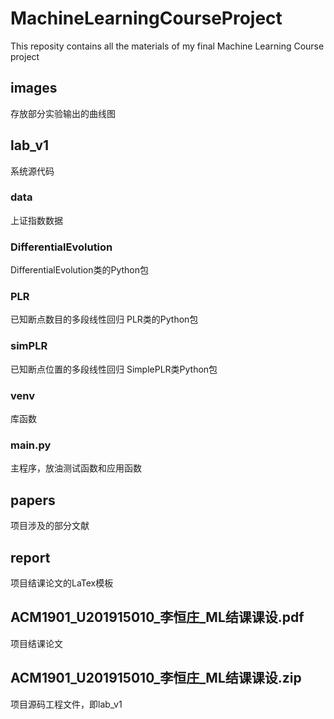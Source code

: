 # MachineLearningCourseProject
This reposity contains all the materials of my final Machine Learning Course project 

## images
存放部分实验输出的曲线图

## lab_v1
系统源代码

### data
上证指数数据

### DifferentialEvolution
DifferentialEvolution类的Python包

### PLR
已知断点数目的多段线性回归
PLR类的Python包

### simPLR
已知断点位置的多段线性回归
SimplePLR类Python包

### venv
库函数

### main.py
主程序，放油测试函数和应用函数

## papers
项目涉及的部分文献

## report
项目结课论文的LaTex模板

## ACM1901_U201915010_李恒庄_ML结课课设.pdf
项目结课论文

## ACM1901_U201915010_李恒庄_ML结课课设.zip
项目源码工程文件，即lab_v1